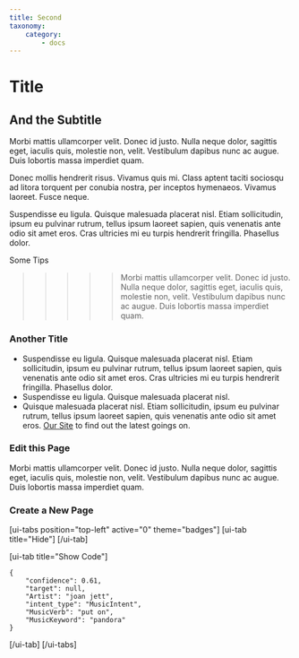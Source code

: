 ```yaml
---
title: Second
taxonomy:
    category:
        - docs
---
```


# Title

## And the Subtitle

Morbi mattis ullamcorper velit. Donec id justo. Nulla neque dolor, sagittis eget, iaculis quis, molestie non, velit. Vestibulum dapibus nunc ac augue. Duis lobortis massa imperdiet quam.

Donec mollis hendrerit risus. Vivamus quis mi. Class aptent taciti sociosqu ad litora torquent per conubia nostra, per inceptos hymenaeos. Vivamus laoreet. Fusce neque.

Suspendisse eu ligula. Quisque malesuada placerat nisl. Etiam sollicitudin, ipsum eu pulvinar rutrum, tellus ipsum laoreet sapien, quis venenatis ante odio sit amet eros. Cras ultricies mi eu turpis hendrerit fringilla. Phasellus dolor.

Some Tips

>>>>> Morbi mattis ullamcorper velit. Donec id justo. Nulla neque dolor, sagittis eget, iaculis quis, molestie non, velit. Vestibulum dapibus nunc ac augue. Duis lobortis massa imperdiet quam.

### Another Title

* Suspendisse eu ligula. Quisque malesuada placerat nisl. Etiam sollicitudin, ipsum eu pulvinar rutrum, tellus ipsum laoreet sapien, quis venenatis ante odio sit amet eros. Cras ultricies mi eu turpis hendrerit fringilla. Phasellus dolor.
* Suspendisse eu ligula. Quisque malesuada placerat nisl.
* Quisque malesuada placerat nisl. Etiam sollicitudin, ipsum eu pulvinar rutrum, tellus ipsum laoreet sapien, quis venenatis ante odio sit amet eros. [Our Site](https://mycroft.ai) to find out the latest goings on.

### Edit this Page

Morbi mattis ullamcorper velit. Donec id justo. Nulla neque dolor, sagittis eget, iaculis quis, molestie non, velit. Vestibulum dapibus nunc ac augue. Duis lobortis massa imperdiet quam.

### Create a New Page

[ui-tabs position="top-left" active="0" theme="badges"]
[ui-tab title="Hide"]
[/ui-tab]

[ui-tab title="Show Code"]
```
{
    "confidence": 0.61,
    "target": null,
    "Artist": "joan jett",
    "intent_type": "MusicIntent",
    "MusicVerb": "put on",
    "MusicKeyword": "pandora"
}
```
[/ui-tab]
[/ui-tabs]
